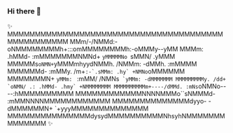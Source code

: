 ### Hi there 👋
✨
  MMMMMMMMMMMMMMMMMMMMMMMMMMMMMMMMMMMMMMMMMMMMMMMMMM
  MMm/-/NMMd:-oNMMMMMMMMh+:::omMMMMMMMMh:-oMMMy--yMM
  MMMm: .hMMd- :mMMMMMMMNMNd+ `yMMMMMNo `sMMN/ .yMMM
  MMMMMs` oNMN+ `yMMMmhyydNMMh. /NMMm: -dMMh. :mMMMM
  MMMMMMd- :mMMy. /m+``:-`.sMMm: .hy` +NMNo``oMMMMMM
  MMMMMMMN+ `yMMm: ` :mMM/  /NMNs`` `yMMm: -dMMMMMMM
  MMMMMMMMMy. /dd+ `oNMN/ .: .hMMd- .hmy` +NMMMMMMMM
  MMMMMMMMMMm+----/dMMd. :mNs``oNMNo----:hMMMMMMMMMM
  MMMMMMMMMMMMNNNNMMMo``sNMMMd- :mMMNNNNMMMMMMMMMMMM
  MMMMMMMMMMMMMMdyyo- -dMMMMMMN+ `+yyyMMMMMMMMMMMMMM
  MMMMMMMMMMMMMMMdysydMMMMMMMMMMNhsyhNMMMMMMMMMMMMMM
✨
<!--
**Wminh100101/Wminh100101** is a ✨ _special_ ✨ repository because its `README.md` (this file) appears on your GitHub profile.

Here are some ideas to get you started:

- 🔭 I’m currently working on ...
- 🌱 I’m currently learning ...
- 👯 I’m looking to collaborate on ...
- 🤔 I’m looking for help with ...
- 💬 Ask me about ...
- 📫 How to reach me: ...
- 😄 Pronouns: ...
- ⚡ Fun fact: ...
-->
